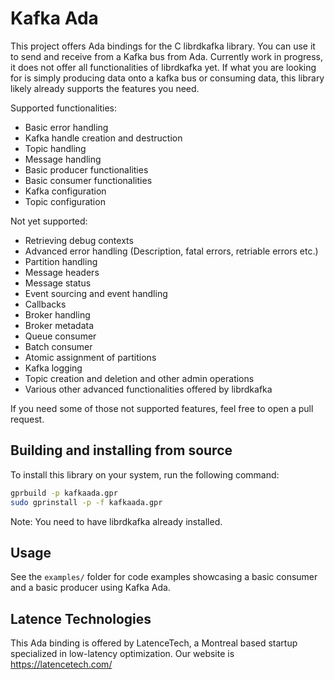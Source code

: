# Kafka Ada

This project offers Ada bindings for the C librdkafka library. You can use it to send and receive from a Kafka bus from Ada. Currently work in progress, it does not offer all functionalities of librdkafka yet. If what you are looking for is simply producing data onto a kafka bus or consuming data, this library likely already supports the features you need.

Supported functionalities:

- Basic error handling
- Kafka handle creation and destruction
- Topic handling
- Message handling
- Basic producer functionalities
- Basic consumer functionalities
- Kafka configuration
- Topic configuration

Not yet supported:

- Retrieving debug contexts
- Advanced error handling (Description, fatal errors, retriable errors etc.)
- Partition handling
- Message headers
- Message status
- Event sourcing and event handling
- Callbacks
- Broker handling
- Broker metadata
- Queue consumer
- Batch consumer
- Atomic assignment of partitions
- Kafka logging
- Topic creation and deletion and other admin operations
- Various other advanced functionalities offered by librdkafka

If you need some of those not supported features, feel free to open a pull request.

## Building and installing from source

To install this library on your system, run the following command:

```bash
gprbuild -p kafkaada.gpr
sudo gprinstall -p -f kafkaada.gpr
```

Note: You need to have librdkafka already installed.

## Usage

See the `examples/` folder for code examples showcasing a basic consumer and a
basic producer using Kafka Ada.

## Latence Technologies

This Ada binding is offered by LatenceTech, a Montreal based startup specialized in low-latency optimization. Our website is https://latencetech.com/
